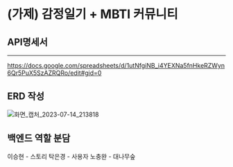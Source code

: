 # (가제) 감정일기 + MBTI 커뮤니티

## API명세서
------
https://docs.google.com/spreadsheets/d/1utNfgiNB_i4YEXNa5fnHkeRZWyn6Qr5PuX5SzAZRQRo/edit#gid=0

## ERD 작성
![화면_캡처_2023-07-14_213818](/uploads/c5de3e8a541f1d37cf2cbd056a8d0c55/화면_캡처_2023-07-14_213818.png)

## 백엔드 역할 분담
이승현 - 스토리
탁은경 - 사용자
노충완 - 대나무숲
